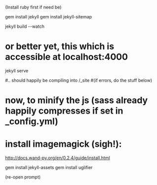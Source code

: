 (Install ruby first if need be)

gem install jekyll
gem install jekyll-sitemap

jekyll build --watch

# or better yet, this which is accessible at localhost:4000
jekyll serve

#.. should happily be compiling into /_site
#(if errors, do the stuff below)

# now, to minify the js (sass already happily compresses if set in _config.yml)
# install imagemagick (sigh!):
http://docs.wand-py.org/en/0.2.4/guide/install.html

gem install jekyll-assets
gem install uglifier

(re-open prompt)
